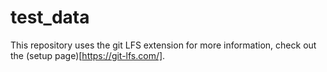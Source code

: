 # test_data

This repository uses the git LFS extension for more information, check out the (setup page)[https://git-lfs.com/].
